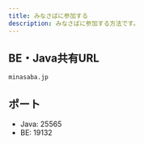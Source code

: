 ```yaml
---
title: みなさばに参加する
description: みなさばに参加する方法です。
---
```


## BE・Java共有URL
```minasaba.jp```

## ポート
- Java: 25565
- BE: 19132